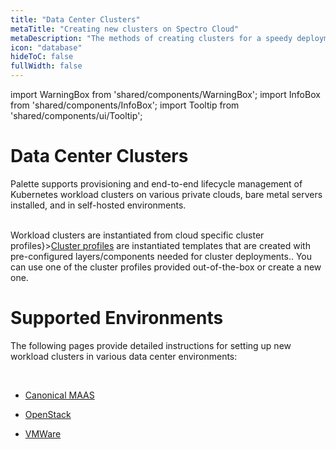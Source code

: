 ```yaml
---
title: "Data Center Clusters"
metaTitle: "Creating new clusters on Spectro Cloud"
metaDescription: "The methods of creating clusters for a speedy deployment on any CSP"
icon: "database"
hideToC: false
fullWidth: false
---
```


import WarningBox from 'shared/components/WarningBox';
import InfoBox from 'shared/components/InfoBox';
import Tooltip from 'shared/components/ui/Tooltip';


# Data Center Clusters 

Palette supports provisioning and end-to-end lifecycle management of Kubernetes workload clusters on various private clouds, bare metal servers installed, and in self-hosted environments.

<br />

<InfoBox>
Workload clusters are instantiated from cloud specific <Tooltip trigger={<u>cluster profiles</u>}><a href="/cluster-profiles">Cluster profiles</a> are instantiated templates that are created with pre-configured layers/components needed for cluster deployments.</Tooltip>. You can use one of the cluster profiles provided out-of-the-box or create a new one.
</InfoBox>


# Supported Environments

The following pages provide detailed instructions for setting up new workload clusters in various data center environments:

<br />

- [Canonical MAAS](/clusters/data-center/maa)


- [OpenStack](/clusters/data-center/openstack)


- [VMWare](/clusters/data-center/vmware)

<br />

<br />

